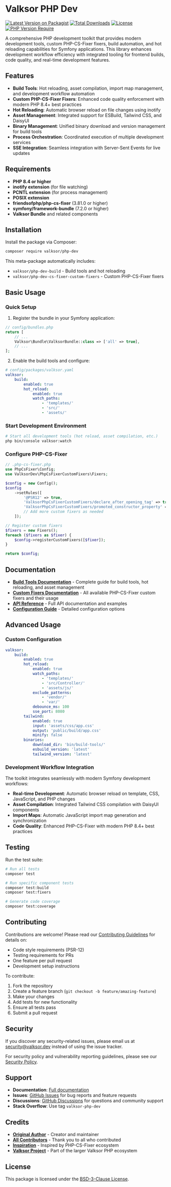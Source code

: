 # Valksor PHP Dev

[![Latest Version on Packagist](https://img.shields.io/packagist/v/valksor/php-dev.svg)](https://packagist.org/packages/valksor/php-dev)
[![Total Downloads](https://img.shields.io/packagist/dt/valksor/php-dev.svg)](https://packagist.org/packages/valksor/php-dev)
[![License](https://img.shields.io/packagist/l/valksor/php-dev.svg)](LICENSE)
[![PHP Version Require](https://img.shields.io/packagist/require-v/valksor/php-dev/php)](https://packagist.org/packages/valksor/php-dev)

A comprehensive PHP development toolkit that provides modern development tools, custom PHP-CS-Fixer fixers, build automation, and hot reloading capabilities for Symfony applications. This library enhances development workflow efficiency with integrated tooling for frontend builds, code quality, and real-time development features.

## Features

- **Build Tools**: Hot reloading, asset compilation, import map management, and development workflow automation
- **Custom PHP-CS-Fixer Fixers**: Enhanced code quality enforcement with modern PHP 8.4+ best practices
- **Hot Reloading**: Automatic browser reload on file changes using inotify
- **Asset Management**: Integrated support for ESBuild, Tailwind CSS, and DaisyUI
- **Binary Management**: Unified binary download and version management for build tools
- **Process Orchestration**: Coordinated execution of multiple development services
- **SSE Integration**: Seamless integration with Server-Sent Events for live updates

## Requirements

- **PHP 8.4 or higher**
- **inotify extension** (for file watching)
- **PCNTL extension** (for process management)
- **POSIX extension**
- **friendsofphp/php-cs-fixer** (3.81.0 or higher)
- **symfony/framework-bundle** (7.2.0 or higher)
- **Valksor Bundle** and related components

## Installation

Install the package via Composer:

```bash
composer require valksor/php-dev
```

This meta-package automatically includes:
- `valksor/php-dev-build` - Build tools and hot reloading
- `valksor/php-dev-cs-fixer-custom-fixers` - Custom PHP-CS-Fixer fixers

## Basic Usage

### Quick Setup

1. Register the bundle in your Symfony application:

```php
// config/bundles.php
return [
    // ...
    Valksor\Bundle\ValksorBundle::class => ['all' => true],
    // ...
];
```

2. Enable the build tools and configure:

```yaml
# config/packages/valksor.yaml
valksor:
    build:
        enabled: true
        hot_reload:
            enabled: true
            watch_paths:
                - 'templates/'
                - 'src/'
                - 'assets/'
```

### Start Development Environment

```bash
# Start all development tools (hot reload, asset compilation, etc.)
php bin/console valksor:watch
```

### Configure PHP-CS-Fixer

```php
// .php-cs-fixer.php
use PhpCsFixer\Config;
use ValksorDev\PhpCsFixerCustomFixers\Fixers;

$config = new Config();
$config
    ->setRules([
        '@PSR12' => true,
        'ValksorPhpCsFixerCustomFixers/declare_after_opening_tag' => true,
        'ValksorPhpCsFixerCustomFixers/promoted_constructor_property' => true,
        // Add more custom fixers as needed
    ]);

// Register custom fixers
$fixers = new Fixers();
foreach ($fixers as $fixer) {
    $config->registerCustomFixers([$fixer]);
}

return $config;
```

## Documentation

- **[Build Tools Documentation](src/ValksorDev/Build/README.md)** - Complete guide for build tools, hot reloading, and asset management
- **[Custom Fixers Documentation](src/ValksorDev/PhpCsFixerCustomFixers/README.md)** - All available PHP-CS-Fixer custom fixers and their usage
- **[API Reference](src/ValksorDev/)** - Full API documentation and examples
- **[Configuration Guide](https://github.com/valksor/valksor-dev/wiki)** - Detailed configuration options

## Advanced Usage

### Custom Configuration

```yaml
valksor:
    build:
        enabled: true
        hot_reload:
            enabled: true
            watch_paths:
                - 'templates/'
                - 'src/Controller/'
                - 'assets/js/'
            exclude_patterns:
                - 'vendor/'
                - 'var/'
            debounce_ms: 100
            sse_port: 8080
        tailwind:
            enabled: true
            input: 'assets/css/app.css'
            output: 'public/build/app.css'
            minify: false
        binaries:
            download_dir: 'bin/build-tools/'
            esbuild_version: 'latest'
            tailwind_version: 'latest'
```

### Development Workflow Integration

The toolkit integrates seamlessly with modern Symfony development workflows:

- **Real-time Development**: Automatic browser reload on template, CSS, JavaScript, and PHP changes
- **Asset Compilation**: Integrated Tailwind CSS compilation with DaisyUI components
- **Import Maps**: Automatic JavaScript import map generation and synchronization
- **Code Quality**: Enhanced PHP-CS-Fixer with modern PHP 8.4+ best practices

## Testing

Run the test suite:

```bash
# Run all tests
composer test

# Run specific component tests
composer test:build
composer test:fixers

# Generate code coverage
composer test:coverage
```

## Contributing

Contributions are welcome! Please read our [Contributing Guidelines](CONTRIBUTING.md) for details on:

- Code style requirements (PSR-12)
- Testing requirements for PRs
- One feature per pull request
- Development setup instructions

To contribute:

1. Fork the repository
2. Create a feature branch (`git checkout -b feature/amazing-feature`)
3. Make your changes
4. Add tests for new functionality
5. Ensure all tests pass
6. Submit a pull request

## Security

If you discover any security-related issues, please email us at security@valksor.dev instead of using the issue tracker.

For security policy and vulnerability reporting guidelines, please see our [Security Policy](SECURITY.md).

## Support

- **Documentation**: [Full documentation](https://github.com/valksor/valksor-dev)
- **Issues**: [GitHub Issues](https://github.com/valksor/valksor-dev/issues) for bug reports and feature requests
- **Discussions**: [GitHub Discussions](https://github.com/valksor/valksor-dev/discussions) for questions and community support
- **Stack Overflow**: Use tag `valksor-php-dev`

## Credits

- **[Original Author](https://github.com/valksor)** - Creator and maintainer
- **[All Contributors](https://github.com/valksor/valksor-dev/graphs/contributors)** - Thank you to all who contributed
- **[Inspiration](https://github.com/friendsofphp/php-cs-fixer)** - Inspired by PHP-CS-Fixer ecosystem
- **[Valksor Project](https://github.com/valksor)** - Part of the larger Valksor PHP ecosystem

## License

This package is licensed under the [BSD-3-Clause License](LICENSE).
